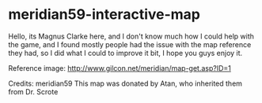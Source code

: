 # meridian59-interactive-map

Hello, its Magnus Clarke here, and I don't know much how I could help with the game, and I found mostly people had the issue with the map reference they had, so I did what I could to improve it bit, I hope you guys enjoy it.

Reference image: http://www.gilcon.net/meridian/map-get.asp?ID=1

Credits:
meridian59
This map was donated by Atan, who inherited them from Dr. Scrote
